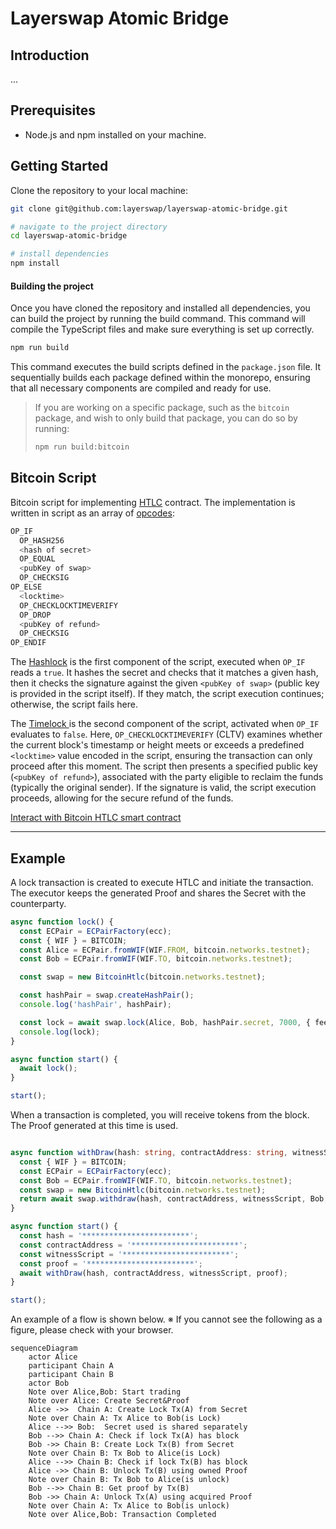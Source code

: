 # Layerswap Atomic Bridge

## Introduction
...

## Prerequisites

- Node.js and npm installed on your machine.

## Getting Started

Clone the repository to your local machine:

```bash
git clone git@github.com:layerswap/layerswap-atomic-bridge.git

# navigate to the project directory
cd layerswap-atomic-bridge

# install dependencies
npm install
```

#### Building the project

Once you have cloned the repository and installed all dependencies, you can build the project by running the build command. This command will compile the TypeScript files and make sure everything is set up correctly.

```bash
npm run build
```

This command executes the build scripts defined in the `package.json` file. It sequentially builds each package defined within the monorepo, ensuring that all necessary components are compiled and ready for use.

> If you are working on a specific package, such as the `bitcoin` package, and wish to only build that package, you can do so by running:
> ```bash
> npm run build:bitcoin
> ```

## Bitcoin Script

Bitcoin script for implementing [HTLC](https://en.bitcoin.it/wiki/Hash_Time_Locked_Contracts) contract. The implementation is written in script as an array of [opcodes](https://en.bitcoin.it/wiki/Script#Opcodes):

```bash
OP_IF
  OP_HASH256
  <hash of secret>
  OP_EQUAL
  <pubKey of swap>
  OP_CHECKSIG
OP_ELSE
  <locktime>
  OP_CHECKLOCKTIMEVERIFY
  OP_DROP
  <pubKey of refund>
  OP_CHECKSIG
OP_ENDIF
```
The [Hashlock](https://en.bitcoin.it/wiki/Hashlock) is the first component of the script, executed when  `OP_IF`  reads a  `true`. It hashes the secret and checks that it matches a given hash, then it checks the signature against the given `<pubKey of swap>` (public key is provided in the script itself). If they match, the script execution continues; otherwise, the script fails here.

The [Timelock ](https://en.bitcoin.it/wiki/Timelock) is the second component of the script, activated when `OP_IF` evaluates to `false`. Here, `OP_CHECKLOCKTIMEVERIFY` (CLTV) examines whether the current block's timestamp or height meets or exceeds a predefined `<locktime>` value encoded in the script, ensuring the transaction can only proceed after this moment.
The script then presents a specified public key (`<pubKey of refund>`), associated with the party eligible to reclaim the funds (typically the original sender). If the signature is valid, the script execution proceeds, allowing for the secure refund of the funds.

[Interact with Bitcoin HTLC smart contract](https://github.com/layerswap/layerswap-atomic-bridge/tree/main/examples/bitcoin#interact-with-bitcoin)

---

## Example

A lock transaction is created to execute HTLC and initiate the transaction.
The executor keeps the generated Proof and shares the Secret with the counterparty.

```ts
async function lock() {
  const ECPair = ECPairFactory(ecc);
  const { WIF } = BITCOIN;
  const Alice = ECPair.fromWIF(WIF.FROM, bitcoin.networks.testnet);
  const Bob = ECPair.fromWIF(WIF.TO, bitcoin.networks.testnet);

  const swap = new BitcoinHtlc(bitcoin.networks.testnet);

  const hashPair = swap.createHashPair();
  console.log('hashPair', hashPair);

  const lock = await swap.lock(Alice, Bob, hashPair.secret, 7000, { fee: 1800, lockHeight: 2 });
  console.log(lock);
}

async function start() {
  await lock();
}

start();
```

When a transaction is completed, you will receive tokens from the block.
The Proof generated at this time is used.

```ts

async function withDraw(hash: string, contractAddress: string, witnessScript: string, proof: string) {
  const { WIF } = BITCOIN;
  const ECPair = ECPairFactory(ecc);
  const Bob = ECPair.fromWIF(WIF.TO, bitcoin.networks.testnet);
  const swap = new BitcoinHtlc(bitcoin.networks.testnet);
  return await swap.withdraw(hash, contractAddress, witnessScript, Bob, proof);
}

async function start() {
  const hash = '************************';
  const contractAddress = '************************';
  const witnessScript = '************************';
  const proof = '************************';
  await withDraw(hash, contractAddress, witnessScript, proof);
}

start();
```

An example of a flow is shown below.
※ If you cannot see the following as a figure, please check with your browser.

```mermaid
sequenceDiagram
    actor Alice
    participant Chain A
    participant Chain B
    actor Bob
    Note over Alice,Bob: Start trading
    Note over Alice: Create Secret&Proof
    Alice ->>  Chain A: Create Lock Tx(A) from Secret
    Note over Chain A: Tx Alice to Bob(is Lock)
    Alice -->> Bob:  Secret used is shared separately
    Bob -->> Chain A: Check if lock Tx(A) has block
    Bob ->> Chain B: Create Lock Tx(B) from Secret
    Note over Chain B: Tx Bob to Alice(is Lock)
    Alice -->> Chain B: Check if lock Tx(B) has block
    Alice ->> Chain B: Unlock Tx(B) using owned Proof
    Note over Chain B: Tx Bob to Alice(is unlock)
    Bob -->> Chain B: Get proof by Tx(B)
    Bob ->> Chain A: Unlock Tx(A) using acquired Proof
    Note over Chain A: Tx Alice to Bob(is unlock)
    Note over Alice,Bob: Transaction Completed
```
